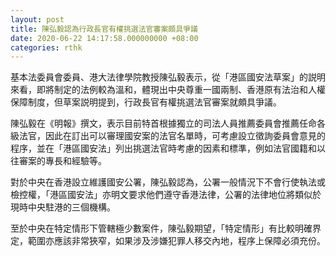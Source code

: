 ```yaml
---
layout: post
title: 陳弘毅認為行政長官有權挑選法官審案頗具爭議
date: 2020-06-22 14:17:58.000000000 +08:00
categories: rthk
---
```


基本法委員會委員、港大法律學院教授陳弘毅表示，從「港區國安法草案」的説明來看，即將制定的法例較為溫和，體現出中央尊重一國兩制、香港原有法治和人權保障制度，但草案説明提到，行政長官有權挑選法官審案就頗具爭議。

陳弘毅在《明報》撰文，表示目前特首根據獨立的司法人員推薦委員會推薦任命各級法官，因此在訂出可以審理國安案的法官名單時，可考慮設立徵詢委員會意見的程序，並在「港區國安法」列出挑選法官時考慮的因素和標準，例如法官國籍和以往審案的專長和經驗等。

對於中央在香港設立維護國安公署，陳弘毅認為，公署一般情況下不會行使執法或檢控權，「港區國安法」亦明文要求他們遵守香港法律，公署的法律地位將類似於現時中央駐港的三個機構。

至於中央在特定情形下管轄極少數案件，陳弘毅期望，「特定情形」有比較明確界定，範圍亦應該非常狹窄，如果涉及涉嫌犯罪人移交內地，程序上保障必須充份。
